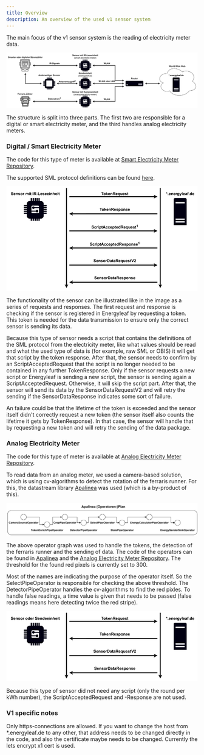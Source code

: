 ```yaml
---
title: Overview
description: An overview of the used v1 sensor system 
---
```


The main focus of the v1 sensor system is the reading of electricity meter data.

![v1 sensor system structure](/src/assets/sensors/v1/sensor_network_structure.svg)

The structure is split into three parts. The first two are responsible for a digital or smart electricity meter, and the third handles analog electricity meters.

### Digital / Smart Electricity Meter

The code for this type of meter is available at [Smart Electricity Meter Repository](https://github.com/pgenergy/smart-electricity-meter).

The supported SML protocol definitions can be found [here](../protocol).

![Functionality of the sensor for smart electricity meters](/src/assets/sensors/v1/protocol_ir_example.svg)

The functionality of the sensor can be illustrated like in the image as a series of requests and responses. The first request and response is checking if the sensor is registered in Energyleaf by requesting a token. This token is needed for the data transmission to ensure only the correct sensor is sending its data. 

Because this type of sensor needs a script that contains the definitions of the SML protocol from the electricity meter, like what values should be read and what the used type of data is (for example, raw SML or OBIS) it will get that script by the token response. After that, the sensor needs to confirm by an ScriptAcceptedRequest that the script is no longer needed to be contained in any further TokenResponse. Only if the sensor requests a new script or Energyleaf is sending a new script, the sensor is sending again a ScriptAcceptedRequest. Otherwise, it will skip the script part.
After that, the sensor will send its data by the SensorDataRequestV2 and will retry the sending if the SensorDataResponse indicates some sort of failure. 

An failure could be that the lifetime of the token is exceeded and the sensor itself didn't correctly request a new token (the sensor itself also counts the lifetime it gets by TokenResponse). In that case, the sensor will handle that by requesting a new token and will retry the sending of the data package.

### Analog Electricity Meter

The code for this type of meter is available at [Analog Electricity Meter Repository](https://github.com/pgenergy/analog-electricity-meter).

To read data from an analog meter, we used a camera-based solution, which is using cv-algorithms to detect the rotation of the ferraris runner. For this, the datastream library [Apalinea](https://github.com/SlepiK/Apalinea) was used (which is a by-product of this). 

![Operator graph for analog electricity meter](/src/assets/sensors/v1/analog_sensor.svg)

The above operator graph was used to handle the tokens, the detection of the ferraris runner and the sending of data. The code of the operators can be found in [Apalinea](https://github.com/SlepiK/Apalinea) and the [Analog Electricity Meter Repository](https://github.com/pgenergy/analog-electricity-meter). The threshold for the found red pixels is currently set to 300.

Most of the names are indicating the purpose of the operator itself. So the SelectPipeOperator is responsible for checking the above threshold. The DetectorPipeOperator handles the cv-algorithms to find the red pixles. To handle false readings, a time value is given that needs to be passed (false readings means here detecting twice the red stripe).

![Functionality of the sensor for analog electricity meters](/src/assets/sensors/v1/protocol_example.svg)

Because this type of sensor did not need any script (only the round per kWh number), the ScriptAcceptedRequest and -Response are not used.

### V1 specific notes

Only https-connections are allowed. If you want to change the host from *.energyleaf.de to any other, that address needs to be changed directly in the code, and also the certificate maybe needs to be changed. Currently the lets encrypt x1 cert is used.
